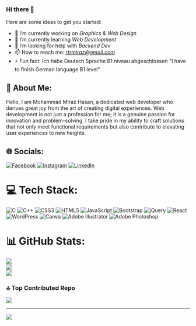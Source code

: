 ### Hi there 👋

Here are some ideas to get you started:

- 🔭 I’m currently working on *Graphics & Web Design*
- 🌱 I’m currently learning *Web Development*
- 🤔 I’m looking for help with *Backend Dev*
- 📫 How to reach me: *rtrmiraz@gmail.com*
- ⚡ Fun fact: Ich habe Deutsch Sprache B1 niveau abgeschlossen "I have to finish German language B1 level"

## 💖 About Me:
 Hello, I am Mohammad Miraz Hasan, a dedicated web developer who derives great joy from the art of creating digital experiences. Web development is not just a profession for me; it is a genuine passion for innovation and problem-solving. I take pride in my ability to craft solutions that not only meet functional requirements but also contribute to elevating user experiences to new heights.





## 🌐 Socials:
[![Facebook](https://img.shields.io/badge/Facebook-%231877F2.svg?logo=Facebook&logoColor=white)](https://facebook.com/https://www.facebook.com/rtrmirazhasan) [![Instagram](https://img.shields.io/badge/Instagram-%23E4405F.svg?logo=Instagram&logoColor=white)](https://instagram.com/https://www.instagram.com/mh._miraz/) [![LinkedIn](https://img.shields.io/badge/LinkedIn-%230077B5.svg?logo=linkedin&logoColor=white)](https://linkedin.com/in/https://www.linkedin.com/in/mohammad-miraz-hasan-581850255/) 

# 💻 Tech Stack:
![C](https://img.shields.io/badge/c-%2300599C.svg?style=for-the-badge&logo=c&logoColor=white) ![C++](https://img.shields.io/badge/c++-%2300599C.svg?style=for-the-badge&logo=c%2B%2B&logoColor=white) ![CSS3](https://img.shields.io/badge/css3-%231572B6.svg?style=for-the-badge&logo=css3&logoColor=white) ![HTML5](https://img.shields.io/badge/html5-%23E34F26.svg?style=for-the-badge&logo=html5&logoColor=white) ![JavaScript](https://img.shields.io/badge/javascript-%23323330.svg?style=for-the-badge&logo=javascript&logoColor=%23F7DF1E) ![Bootstrap](https://img.shields.io/badge/bootstrap-%238511FA.svg?style=for-the-badge&logo=bootstrap&logoColor=white) ![jQuery](https://img.shields.io/badge/jquery-%230769AD.svg?style=for-the-badge&logo=jquery&logoColor=white) ![React](https://img.shields.io/badge/react-%2320232a.svg?style=for-the-badge&logo=react&logoColor=%2361DAFB) ![WordPress](https://img.shields.io/badge/WordPress-%23117AC9.svg?style=for-the-badge&logo=WordPress&logoColor=white) ![Canva](https://img.shields.io/badge/Canva-%2300C4CC.svg?style=for-the-badge&logo=Canva&logoColor=white) ![Adobe Illustrator](https://img.shields.io/badge/adobe%20illustrator-%23FF9A00.svg?style=for-the-badge&logo=adobe%20illustrator&logoColor=white) ![Adobe Photoshop](https://img.shields.io/badge/adobe%20photoshop-%2331A8FF.svg?style=for-the-badge&logo=adobe%20photoshop&logoColor=white)
# 📊 GitHub Stats:
![](https://github-readme-stats.vercel.app/api?username=MirazHasan&theme=buefy&hide_border=false&include_all_commits=true&count_private=false)<br/>
![](https://github-readme-streak-stats.herokuapp.com/?user=MirazHasan&theme=buefy&hide_border=false)<br/>
![](https://github-readme-stats.vercel.app/api/top-langs/?username=MirazHasan&theme=buefy&hide_border=false&include_all_commits=true&count_private=false&layout=compact)

### 🔝 Top Contributed Repo
![](https://github-contributor-stats.vercel.app/api?username=MirazHasan&limit=5&theme=dark&combine_all_yearly_contributions=true)

---
[![](https://visitcount.itsvg.in/api?id=MirazHasan&icon=3&color=6)](https://visitcount.itsvg.in)

<!-- Proudly created with GPRM ( https://gprm.itsvg.in ) -->
